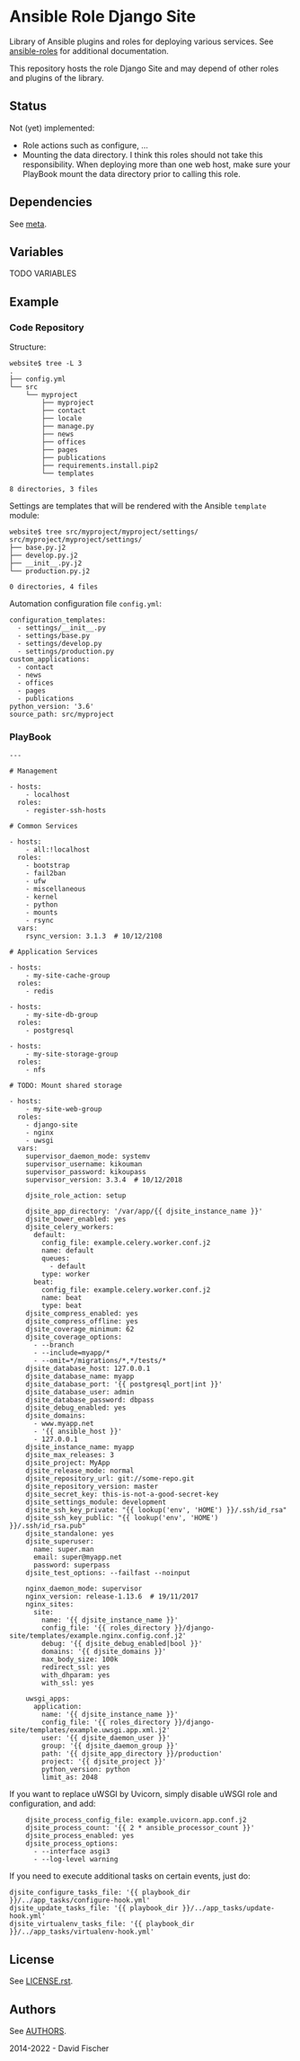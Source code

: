 # Ansible Role Django Site

Library of Ansible plugins and roles for deploying various services.
See [ansible-roles](https://github.com/davidfischer-ch/ansible-roles) for additional documentation.

This repository hosts the role Django Site and may depend of other roles and plugins of the library.

## Status

Not (yet) implemented:

* Role actions such as configure, ...
* Mounting the data directory. I think this roles should not take this responsibility. When deploying more than one web host, make sure your PlayBook mount the data directory prior to calling this role.

## Dependencies

See [meta](meta/main.yml).

## Variables

TODO VARIABLES

## Example

### Code Repository

Structure:

```
website$ tree -L 3
.
├── config.yml
└── src
    └── myproject
        ├── myproject
        ├── contact
        ├── locale
        ├── manage.py
        ├── news
        ├── offices
        ├── pages
        ├── publications
        ├── requirements.install.pip2
        └── templates

8 directories, 3 files
```

Settings are templates that will be rendered with the Ansible `template` module:

```
website$ tree src/myproject/myproject/settings/
src/myproject/myproject/settings/
├── base.py.j2
├── develop.py.j2
├── __init__.py.j2
└── production.py.j2

0 directories, 4 files
```

Automation configuration file `config.yml`:

```
configuration_templates:
  - settings/__init__.py
  - settings/base.py
  - settings/develop.py
  - settings/production.py
custom_applications:
  - contact
  - news
  - offices
  - pages
  - publications
python_version: '3.6'
source_path: src/myproject
```

### PlayBook

```
---

# Management

- hosts:
    - localhost
  roles:
    - register-ssh-hosts

# Common Services

- hosts:
    - all:!localhost
  roles:
    - bootstrap
    - fail2ban
    - ufw
    - miscellaneous
    - kernel
    - python
    - mounts
    - rsync
  vars:
    rsync_version: 3.1.3  # 10/12/2108

# Application Services

- hosts:
    - my-site-cache-group
  roles:
    - redis

- hosts:
    - my-site-db-group
  roles:
    - postgresql

- hosts:
    - my-site-storage-group
  roles:
    - nfs

# TODO: Mount shared storage

- hosts:
    - my-site-web-group
  roles:
    - django-site
    - nginx
    - uwsgi
  vars:
    supervisor_daemon_mode: systemv
    supervisor_username: kikouman
    supervisor_password: kikoupass
    supervisor_version: 3.3.4  # 10/12/2018

    djsite_role_action: setup

    djsite_app_directory: '/var/app/{{ djsite_instance_name }}'
    djsite_bower_enabled: yes
    djsite_celery_workers:
      default:
        config_file: example.celery.worker.conf.j2
        name: default
        queues:
          - default
        type: worker
      beat:
        config_file: example.celery.worker.conf.j2
        name: beat
        type: beat
    djsite_compress_enabled: yes
    djsite_compress_offline: yes
    djsite_coverage_minimum: 62
    djsite_coverage_options:
      - --branch
      - --include=myapp/*
      - --omit=*/migrations/*,*/tests/*
    djsite_database_host: 127.0.0.1
    djsite_database_name: myapp
    djsite_database_port: '{{ postgresql_port|int }}'
    djsite_database_user: admin
    djsite_database_password: dbpass
    djsite_debug_enabled: yes
    djsite_domains:
      - www.myapp.net
      - '{{ ansible_host }}'
      - 127.0.0.1
    djsite_instance_name: myapp
    djsite_max_releases: 3
    djsite_project: MyApp
    djsite_release_mode: normal
    djsite_repository_url: git://some-repo.git
    djsite_repository_version: master
    djsite_secret_key: this-is-not-a-good-secret-key
    djsite_settings_module: development
    djsite_ssh_key_private: "{{ lookup('env', 'HOME') }}/.ssh/id_rsa"
    djsite_ssh_key_public: "{{ lookup('env', 'HOME') }}/.ssh/id_rsa.pub"
    djsite_standalone: yes
    djsite_superuser:
      name: super.man
      email: super@myapp.net
      password: superpass
    djsite_test_options: --failfast --noinput

    nginx_daemon_mode: supervisor
    nginx_version: release-1.13.6  # 19/11/2017
    nginx_sites:
      site:
        name: '{{ djsite_instance_name }}'
        config_file: '{{ roles_directory }}/django-site/templates/example.nginx.config.conf.j2'
        debug: '{{ djsite_debug_enabled|bool }}'
        domains: '{{ djsite_domains }}'
        max_body_size: 100k
        redirect_ssl: yes
        with_dhparam: yes
        with_ssl: yes

    uwsgi_apps:
      application:
        name: '{{ djsite_instance_name }}'
        config_file: '{{ roles_directory }}/django-site/templates/example.uwsgi.app.xml.j2'
        user: '{{ djsite_daemon_user }}'
        group: '{{ djsite_daemon_group }}'
        path: '{{ djsite_app_directory }}/production'
        project: '{{ djsite_project }}'
        python_version: python
        limit_as: 2048
```

If you want to replace uWSGI by Uvicorn, simply disable uWSGI role and configuration, and add:

```
    djsite_process_config_file: example.uvicorn.app.conf.j2
    djsite_process_count: '{{ 2 * ansible_processor_count }}'
    djsite_process_enabled: yes
    djsite_process_options:
      - --interface asgi3
      - --log-level warning
```

If you need to execute additional tasks on certain events, just do:

```
djsite_configure_tasks_file: '{{ playbook_dir }}/../app_tasks/configure-hook.yml'
djsite_update_tasks_file: '{{ playbook_dir }}/../app_tasks/update-hook.yml'
djsite_virtualenv_tasks_file: '{{ playbook_dir }}/../app_tasks/virtualenv-hook.yml'
```

## License

See [LICENSE.rst](LICENSE.rst).

## Authors

See [AUTHORS](AUTHORS).

2014-2022 - David Fischer
